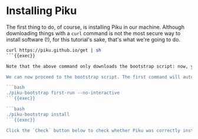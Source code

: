 # Installing Piku

The first thing to do, of course, is installing Piku in our machine.
Although downloading things with a `curl` command is not the most secure way to install software (!), for this tutorial's sake, that's what we're going to do.

```bash
curl https://piku.github.io/get | sh
```{{exec}}

Note that the above command only downloads the bootstrap script: now, you'll need to actually run it.

We can now proceed to the bootstrap script. The first command will automatically install the required dependencies, while the second one runs an Ansible playbook which creates a `piku` user in the machine (required for Piku to work), checks for SSH, and sets up Piku.

```bash
./piku-bootstrap first-run --no-interactive
```{{exec}}

```bash
./piku-bootstrap install
```{{exec}}

Click the `Check` button below to check whether Piku was correctly installed!
